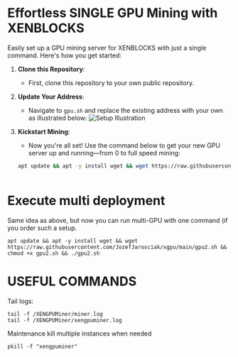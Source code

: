 # Effortless SINGLE GPU Mining with XENBLOCKS

Easily set up a GPU mining server for XENBLOCKS with just a single command. Here's how you get started:

1. **Clone this Repository**: 
   - First, clone this repository to your own public repository.

2. **Update Your Address**:
   - Navigate to `gpu.sh` and replace the existing address with your own as illustrated below:
   ![Setup Illustration](https://github.com/JozefJarosciak/xgpu/assets/3492464/4a337c5b-754f-4662-bae8-5b272762eb22)

3. **Kickstart Mining**:
   - Now you're all set! Use the command below to get your new GPU server up and running—from 0 to full speed mining:
   ```bash
   apt update && apt -y install wget && wget https://raw.githubusercontent.com/JozefJarosciak/xgpu/main/gpu.sh && chmod +x gpu.sh && ./gpu.sh



# Execute multi deployment 
Same idea as above, but now you can run multi-GPU with one command (if you order such a setup.
```
apt update && apt -y install wget && wget https://raw.githubusercontent.com/JozefJarosciak/xgpu/main/gpu2.sh && chmod +x gpu2.sh && ./gpu2.sh
```

# USEFUL COMMANDS 

Tail logs:
```
tail -f /XENGPUMiner/miner.log
tail -f /XENGPUMiner/xengpuminer.log
```

Maintenance kill multiple instances when needed
```
pkill -f "xengpuminer"
```
